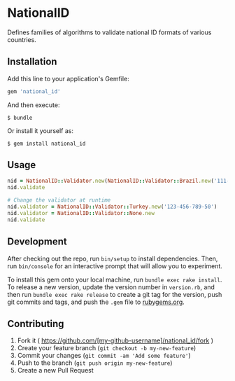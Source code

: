 # NationalID

Defines families of algorithms to validate national ID formats of various countries.

## Installation

Add this line to your application's Gemfile:

```ruby
gem 'national_id'
```

And then execute:

    $ bundle

Or install it yourself as:

    $ gem install national_id

## Usage

```ruby
nid = NationalID::Validator.new(NationalID::Validator::Brazil.new('111-111-111-11'))
nid.validate

# Change the validator at runtime
nid.validator = NationalID::Validator::Turkey.new('123-456-789-50')
nid.validator = NationalID::Validator::None.new
nid.validate
```

## Development

After checking out the repo, run `bin/setup` to install dependencies. Then, run `bin/console` for an interactive prompt that will allow you to experiment.

To install this gem onto your local machine, run `bundle exec rake install`. To release a new version, update the version number in `version.rb`, and then run `bundle exec rake release` to create a git tag for the version, push git commits and tags, and push the `.gem` file to [rubygems.org](https://rubygems.org).

## Contributing

1. Fork it ( https://github.com/[my-github-username]/national_id/fork )
2. Create your feature branch (`git checkout -b my-new-feature`)
3. Commit your changes (`git commit -am 'Add some feature'`)
4. Push to the branch (`git push origin my-new-feature`)
5. Create a new Pull Request
